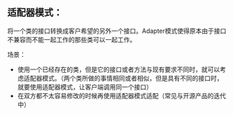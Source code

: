 
## 适配器模式：

将一个类的接口转换成客户希望的另外一个接口。Adapter模式使得原本由于接口不兼容而不能一起工作的那些类可以一起工作。

场景：

- 使用一个已经存在的类，但是它的接口或者方法与现有要求不同时，就可以考虑适配器模式。（两个类所做的事情相同或者相似，但是具有不同的接口时，就要使用适配器模式，让客户端调用同一个接口）
- 在双方都不太容易修改的时候再使用适配器模式适配（常见与开源产品的迭代中）

